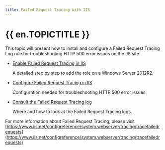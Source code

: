 ```yaml
---
title: Failed Request Tracing with IIS
---
```

# {{ en.TOPICTITLE }}
This topic will present how to install and configure a Failed Request Tracing Log rule for troubleshooting HTTP 500 error issues on the IIS site.  
* [Enable Failed Request Tracing in IIS](/kb/devolutions-server/troubleshooting-articles/failed-request-tracing-with-iis/enable-failed-request-tracing-iis/)  

    A detailed step by step to add the role on a Windows Server 2012R2. 
* [Configure Failed Request Tracing in IIS](/kb/devolutions-server/troubleshooting-articles/failed-request-tracing-with-iis/configure-failed-request-tracing/)  

    Configuration needed for troubleshooting HTTP 500 error issues.
* [Consult the Failed Request Tracing log](/kb/devolutions-server/troubleshooting-articles/failed-request-tracing-with-iis/consult-failed-request-tracing-log/)  

    Where and how to look at the Failed Request Tracing logs. 
 
For more information about Failed Request Tracing, please visit [https://www.iis.net/configreference/system.webserver/tracing/tracefailedrequests](https://www.iis.net/configreference/system.webserver/tracing/tracefailedrequests)

